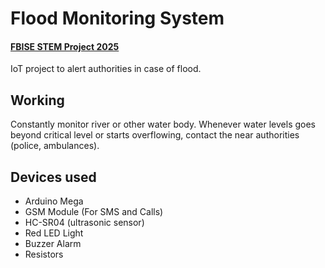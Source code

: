 # Flood Monitoring System

<u><h4>FBISE STEM Project 2025</h4></u>
<p>IoT project to alert authorities in case of flood.</p>

<h2>Working</h2>
<p>Constantly monitor river or other water body. Whenever water levels goes beyond critical level or starts overflowing, contact the near authorities (police, ambulances).</p>

<h2>Devices used</h2>
<ul>
    <li>Arduino Mega</li>
    <li>GSM Module (For SMS and Calls)</li>
    <li>HC-SR04 (ultrasonic sensor)</li>
    <li>Red LED Light</li>
    <li>Buzzer Alarm</li>
    <li>Resistors</li>
</ul>